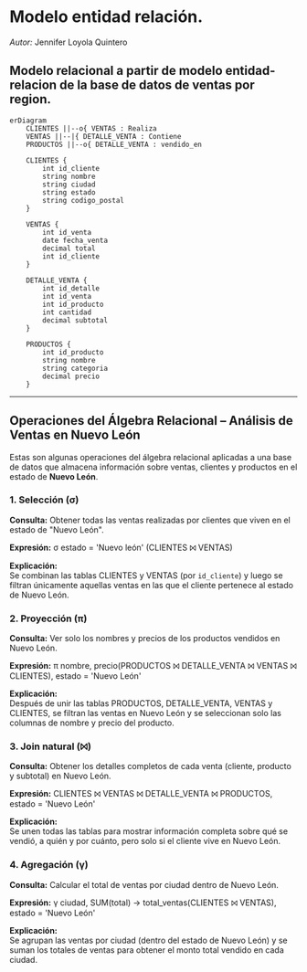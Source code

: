 # Modelo entidad relación.  
_Autor:_ Jennifer Loyola Quintero

## Modelo relacional a partir de modelo entidad-relacion de la base de datos de ventas por region.
```mermaid
erDiagram
    CLIENTES ||--o{ VENTAS : Realiza
    VENTAS ||--|{ DETALLE_VENTA : Contiene
    PRODUCTOS ||--o{ DETALLE_VENTA : vendido_en

    CLIENTES {
        int id_cliente 
        string nombre
        string ciudad
        string estado
        string codigo_postal
    }

    VENTAS {
        int id_venta 
        date fecha_venta
        decimal total
        int id_cliente 
    }

    DETALLE_VENTA {
        int id_detalle 
        int id_venta 
        int id_producto 
        int cantidad
        decimal subtotal
    }

    PRODUCTOS {
        int id_producto 
        string nombre
        string categoria
        decimal precio
    }
````

---

## Operaciones del Álgebra Relacional – Análisis de Ventas en Nuevo León

Estas son algunas operaciones del álgebra relacional aplicadas a una base de datos que almacena información sobre ventas, clientes y productos en el estado de **Nuevo León**.

### 1. **Selección (σ)**  
**Consulta:** Obtener todas las ventas realizadas por clientes que viven en el estado de "Nuevo León".

**Expresión:**
σ estado = 'Nuevo león' (CLIENTES ⨝ VENTAS)

**Explicación:**  
Se combinan las tablas CLIENTES y VENTAS (por `id_cliente`) y luego se filtran únicamente aquellas ventas en las que el cliente pertenece al estado de Nuevo León.

### 2. **Proyección (π)**  
**Consulta:** Ver solo los nombres y precios de los productos vendidos en Nuevo León.

**Expresión:**
π nombre, precio(PRODUCTOS ⨝ DETALLE_VENTA ⨝ VENTAS ⨝ CLIENTES), estado = 'Nuevo León'

**Explicación:**  
Después de unir las tablas PRODUCTOS, DETALLE_VENTA, VENTAS y CLIENTES, se filtran las ventas en Nuevo León y se seleccionan solo las columnas de nombre y precio del producto.

### 3. **Join natural (⨝)**  
**Consulta:** Obtener los detalles completos de cada venta (cliente, producto y subtotal) en Nuevo León.

**Expresión:**
CLIENTES ⨝ VENTAS ⨝ DETALLE_VENTA ⨝ PRODUCTOS, estado = 'Nuevo León'

**Explicación:**  
Se unen todas las tablas para mostrar información completa sobre qué se vendió, a quién y por cuánto, pero solo si el cliente vive en Nuevo León.

### 4. **Agregación (γ)**  
**Consulta:** Calcular el total de ventas por ciudad dentro de Nuevo León.

**Expresión:**
γ ciudad, SUM(total) → total_ventas(CLIENTES ⨝ VENTAS), estado = 'Nuevo León'

**Explicación:**  
Se agrupan las ventas por ciudad (dentro del estado de Nuevo León) y se suman los totales de ventas para obtener el monto total vendido en cada ciudad.